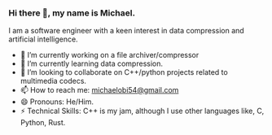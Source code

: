### Hi there 👋, my name is Michael.
I am a software engineer with a keen interest in data compression and artificial intelligence.

- 🔭 I’m currently working on a file archiver/compressor
- 🌱 I’m currently learning data compression.
- 👯 I’m looking to collaborate on C++/python projects related to multimedia codecs.
- 📫 How to reach me: michaelobi54@gmail.com
- 😄 Pronouns: He/Him.
- ⚡ Technical Skills: C++ is my jam, although I use other languages like, C, Python, Rust.
